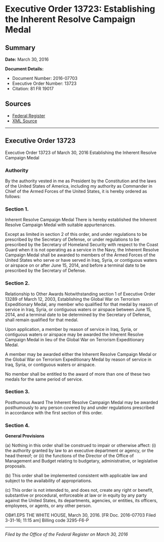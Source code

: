 # Executive Order 13723: Establishing the Inherent Resolve Campaign Medal

## Summary

**Date:** March 30, 2016

**Document Details:**
- Document Number: 2016-07703
- Executive Order Number: 13723
- Citation: 81 FR 19017

## Sources
- [Federal Register](https://www.federalregister.gov/documents/2016/04/01/2016-07703/establishing-the-inherent-resolve-campaign-medal)
- [XML Source](https://www.federalregister.gov/documents/full_text/xml/2016/04/01/2016-07703.xml)

---

## Executive Order 13723

Executive Order 13723 of March 30, 2016
Establishing the Inherent Resolve Campaign Medal
### Authority

By the authority vested in me as President by the Constitution and the laws of the United States of America, including my authority as Commander in Chief of the Armed Forces of the United States, it is hereby ordered as follows:
### Section 1.

Inherent Resolve Campaign Medal
There is hereby established the Inherent Resolve Campaign Medal with suitable appurtenances.

Except as limited in section 2 of this order, and under regulations to be prescribed by the Secretary of Defense, or under regulations to be prescribed by the Secretary of Homeland Security with respect to the Coast Guard when it is not operating as a service in the Navy, the Inherent Resolve Campaign Medal shall be awarded to members of the Armed Forces of the United States who serve or have served in Iraq, Syria, or contiguous waters or airspace on or after June 15, 2014, and before a terminal date to be prescribed by the Secretary of Defense.
### Section 2.

Relationship to Other Awards
Notwithstanding section 1 of Executive Order 13289 of March 12, 2003, Establishing the Global War on Terrorism Expeditionary Medal, any member who qualified for that medal by reason of service in Iraq, Syria, or contiguous waters or airspace between June 15, 2014, and a terminal date to be determined by the Secretary of Defense, shall remain qualified for that medal.

Upon application, a member by reason of service in Iraq, Syria, or contiguous waters or airspace may be awarded the Inherent Resolve Campaign Medal in lieu of the Global War on Terrorism Expeditionary Medal.

A member may be awarded either the Inherent Resolve Campaign Medal or the Global War on Terrorism Expeditionary Medal by reason of service in Iraq, Syria, or contiguous waters or airspace.

No member shall be entitled to the award of more than one of these two medals for the same period of service.
### Section 3.

Posthumous Award
The Inherent Resolve Campaign Medal may be awarded posthumously to any person covered by and under regulations prescribed in accordance with the first section of this order.
### Section 4.

**General Provisions**

(a) Nothing in this order shall be construed to impair or otherwise affect:
    (i) the authority granted by law to an executive department or agency, or the head thereof; or
    (ii) the functions of the Director of the Office of Management and Budget relating to budgetary, administrative, or legislative proposals.

(b) This order shall be implemented consistent with applicable law and subject to the availability of appropriations.

(c) This order is not intended to, and does not, create any right or benefit, substantive or procedural, enforceable at law or in equity by any party against the United States, its departments, agencies, or entities, its officers, employees, or agents, or any other person.

OB#1.EPS
THE WHITE HOUSE,
March 30, 2016.
[FR Doc. 2016-07703 
Filed 3-31-16; 11:15 am]
Billing code 3295-F6-P

---

*Filed by the Office of the Federal Register on March 30, 2016*

